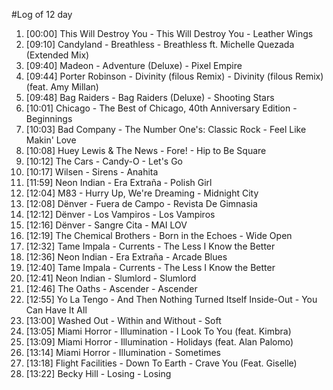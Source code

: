 #Log of 12 day

1. [00:00] This Will Destroy You - This Will Destroy You - Leather Wings
1. [09:10] Candyland - Breathless - Breathless ft. Michelle Quezada (Extended Mix)
1. [09:40] Madeon - Adventure (Deluxe) - Pixel Empire
1. [09:44] Porter Robinson - Divinity (filous Remix) - Divinity (filous Remix) (feat. Amy Millan)
1. [09:48] Bag Raiders - Bag Raiders (Deluxe) - Shooting Stars
1. [10:01] Chicago - The Best of Chicago, 40th Anniversary Edition - Beginnings
1. [10:03] Bad Company - The Number One's: Classic Rock - Feel Like Makin' Love
1. [10:08] Huey Lewis & The News - Fore! - Hip to Be Square
1. [10:12] The Cars - Candy-O - Let's Go
1. [10:17] Wilsen - Sirens - Anahita
1. [11:59] Neon Indian - Era Extraña - Polish Girl
1. [12:04] M83 - Hurry Up, We're Dreaming - Midnight City
1. [12:08] Dënver - Fuera de Campo - Revista De Gimnasia
1. [12:12] Dënver - Los Vampiros - Los Vampiros
1. [12:16] Dënver - Sangre Cita - MAI LOV
1. [12:19] The Chemical Brothers - Born in the Echoes - Wide Open
1. [12:32] Tame Impala - Currents - The Less I Know the Better
1. [12:36] Neon Indian - Era Extraña - Arcade Blues
1. [12:40] Tame Impala - Currents - The Less I Know the Better
1. [12:41] Neon Indian - Slumlord - Slumlord
1. [12:46] The Oaths - Ascender - Ascender
1. [12:55] Yo La Tengo - And Then Nothing Turned Itself Inside-Out - You Can Have It All
1. [13:00] Washed Out - Within and Without - Soft
1. [13:05] Miami Horror - Illumination - I Look To You (feat. Kimbra)
1. [13:09] Miami Horror - Illumination - Holidays (feat. Alan Palomo)
1. [13:14] Miami Horror - Illumination - Sometimes
1. [13:18] Flight Facilities - Down To Earth - Crave You (Feat. Giselle)
1. [13:22] Becky Hill - Losing - Losing
